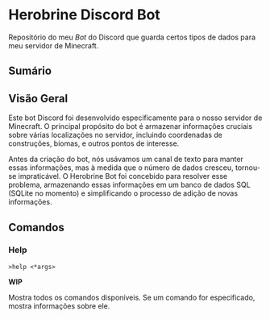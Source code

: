 # Herobrine Discord Bot

Repositório do meu *Bot* do Discord que guarda certos tipos de dados para meu servidor de Minecraft.

## Sumário

## Visão Geral

Este bot Discord foi desenvolvido especificamente para o nosso servidor de Minecraft. O principal propósito do bot é armazenar informações cruciais sobre várias localizações no servidor, incluindo coordenadas de construções, biomas, e outros pontos de interesse.

Antes da criação do bot, nós usávamos um canal de texto para manter essas informações, mas à medida que o número de dados cresceu, tornou-se impraticável. O Herobrine Bot foi concebido para resolver esse problema, armazenando essas informações em um banco de dados SQL (SQLite no momento) e simplificando o processo de adição de novas informações.

## Comandos

### Help

`>help <*args>`

**WIP**

Mostra todos os comandos disponíveis. Se um comando for especificado, mostra informações sobre ele.